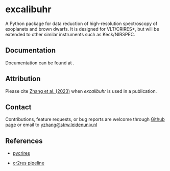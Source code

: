 # excalibuhr

A Python package for data reduction of high-resolution spectroscopy of exoplanets and brown dwarfs. It is designed for VLT/CRIRES+, but will be extended to other similar instruments such as Keck/NIRSPEC.


## Documentation

Documentation can be found at []().


## Attribution

Please cite [Zhang et al. (2023)]()  when *excalibuhr* is used in a publication.

## Contact

Contributions, feature requests, or bug reports are welcome through [Github page](https://https://github.com/yapenzhang/excalibuhr) or email to yzhang@strw.leidenuniv.nl  

## References

* [pycrires](https://github.com/tomasstolker/pycrires)

* [cr2res pipeline]()

